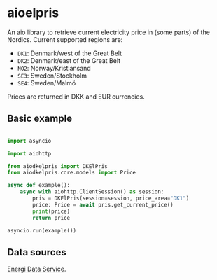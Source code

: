 # aioelpris

An aio library to retrieve current electricity price in (some parts) of the Nordics. Current supported regions are:

- `DK1`: Denmark/west of the Great Belt
- `DK2`: Denmark/east of the Great Belt
- `NO2`: Norway/Kristiansand
- `SE3`: Sweden/Stockholm
- `SE4`: Sweden/Malmö

Prices are returned in DKK and EUR currencies.

## Basic example

```python

import asyncio

import aiohttp

from aiodkelpris import DKElPris
from aiodkelpris.core.models import Price

async def example():
    async with aiohttp.ClientSession() as session:
        pris = DKElPris(session=session, price_area="DK1")
        price: Price = await pris.get_current_price()
        print(price)
        return price

asyncio.run(example())

```

## Data sources

[Energi Data Service](https://www.energidataservice.dk/tso-electricity/Elspotprices).
